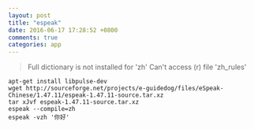 ```yaml
---
layout: post
title: "espeak"
date: 2016-06-17 17:28:52 +0800
comments: true
categories: app
---
```


> Full dictionary is not installed for 'zh' Can't access (r) file 'zh_rules'  


`apt-get install libpulse-dev`  
`wget http://sourceforge.net/projects/e-guidedog/files/eSpeak-Chinese/1.47.11/espeak-1.47.11-source.tar.xz`  
`tar xJvf espeak-1.47.11-source.tar.xz`  
`espeak --compile=zh`  
`espeak -vzh '你好'`  